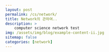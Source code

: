 ```yaml
---
layout: post
permalink: /cs/network/
title: Network의 관하여..
description: > 
    computer science network test
img: /assets/img/blog/example-content-ii.jpg
sitemap: false
categories: [network]
---
```

